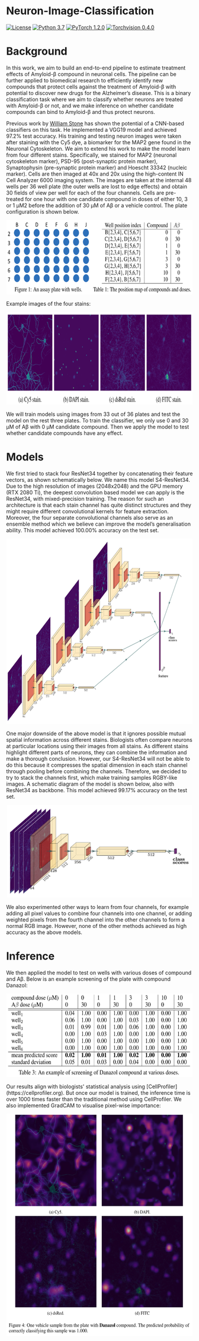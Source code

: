 # Neuron-Image-Classification
[![License](https://img.shields.io/badge/license-GPLv3-red)](https://github.com/Iron4dam/Neuron-Image-Classification/blob/master/LICENSE) 
[![Python 3.7](https://img.shields.io/badge/python-3.7-yellow.svg)](https://www.python.org/) 
[![PyTorch 1.2.0](https://img.shields.io/badge/pytorch-1.2.0-blue)](https://pytorch.org) 
[![Torchvision 0.4.0](https://img.shields.io/badge/torchvision-0.4.0-orange)](https://pytorch.org)

# Background
In this work, we aim to build an end-to-end pipeline to estimate treatment effects of Amyloid-β compound in neuronal cells. The pipeline can be further applied to biomedical research to efficiently identify new compounds that protect cells against the treatment of Amyloid-β with potential to discover new drugs for the Alzheimer’s disease. This is a binary classification task where we aim to classify whether neurons are treated with Amyloid-β or not, and we make inference on whether candidate compounds can bind to Amyloid-β and thus protect neurons.

Previous work by [William Stone](https://github.com/wfbstone/Neuron-Image-Classification) has shown the potential of a CNN-based classifiers on this task. He implemented a VGG19 model and achieved 97.2% test accuracy. His training and testing neuron images were taken after staining with the Cy5 dye, a biomarker for the MAP2 gene found in the Neuronal Cytoskeleton. We aim to extend his work to make the model learn from four different stains. Specifically, we stained for MAP2 (neuronal cytoskeleton marker), PSD-95 (post-synaptic protein marker), Synaptophysin (pre-synaptic protein marker) and Hoescht 33342 (nucleic marker). Cells are then imaged at 40x and 20x using the high-content IN Cell Analyzer 6000 imaging system. The images are taken at the internal 48 wells per 36 well plate (the outer wells are lost to edge effects) and obtain 30 fields of view per well for each of the four channels. Cells are pre-treated for one hour with one candidate compound in doses of either 10, 3 or 1 μM2 before the addition of 30 μM of Aβ or a vehicle control. The plate configuration is shown below.
<p align="center">
  <img src="/figures/plate.png" width="600" height='200' title="plate">
</p>
Example images of the four stains:
<p align="center">
  <img src="/figures/4_stains.png" width="1000" height='250' title="stains">
</p>
We will train models using images from 33 out of 36 plates and test the model on the rest three plates. To train the classifier, we only use 0 and 30 μM of Aβ with 0 μM candidate compound. Then we apply the model to test whether candidate compounds have any effect. 

# Models
We first tried to stack four ResNet34 together by concatenating their feature vectors, as shown schematically below. We name this model S4-ResNet34. Due to the high resolution of images (2048x2048) and the GPU memory (RTX 2080 Ti), the deepest convolution based model we can apply is the ResNet34, with mixed-precision training. The reason for such an architecture is that each stain channel has quite distinct structures and they might require different convolutional kernels for feature extraction. Moreover, the four separate convolutional channels also serve as an ensemble method which we
believe can improve the model’s generalisation ability. This model achieved 100.00% accuracy on the test set. 
<p align="center">
  <img src="/figures/Stacked_ResNet.jpg" width="1000" height='500' title="stacked_resnet">
</p>

One major downside of the above model is that it ignores possible mutual spatial information across different stains. Biologists often compare neurons at particular locations using their images from all stains. As different stains highlight different parts of neurons, they can combine the information and make a thorough conclusion. However, our S4-ResNet34 will not be able to do this because it compresses the spatial dimension in each stain channel through pooling before combining the channels. Therefore, we decided to try to stack the channels first, which make training samples RGBY-like images. A schematic diagram of the model is shown below, also with ResNet34 as backbone. This model achieved 99.17% accuracy on the test set. 
<p align="center">
  <img src="/figures/stacked.jpg" width="500" height='250' title="stacked">
</p>

We also experimented other ways to learn from four channels, for example adding all pixel values to combine four channels into one channel, or adding weighted pixels from the fourth channel into the other channels to form a normal RGB image. However, none of the other methods achieved as high accuracy as the above models.

# Inference
We then applied the model to test on wells with various doses of compound and Aβ. Below is an example screening of the plate with compound Danazol:
<p align="center">
  <img src="/figures/danazol.png" width="600" height='225' title="danazol">
</p>
Our results align with biologists' statistical analysis using [CellProfiler](https://cellprofiler.org). But once our model is trained, the inference time is over 1000 times faster than the traditional method using CellProfiler. We also implemented GradCAM to visualise pixel-wise importance:
<p align="center">
  <img src="/figures/gradcam.png" width="600" height='600' title="gradcam">
</p>
